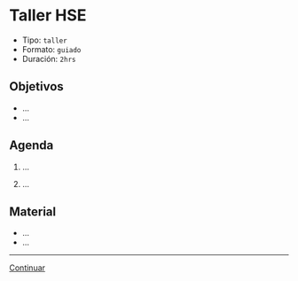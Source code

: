 # Taller HSE
- Tipo: `taller`
- Formato: `guiado`
- Duración: `2hrs`

## Objetivos

- ...
- ...

## Agenda

 1. ...

 2. ...

## Material
* ...
* ...

***
[Continuar](04-solutions-final-products.md)
